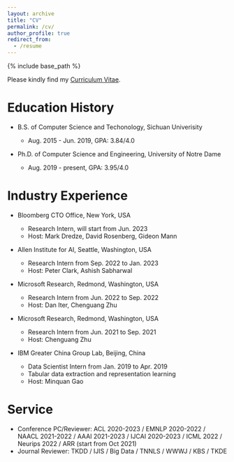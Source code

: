 ```yaml
---
layout: archive
title: "CV"
permalink: /cv/
author_profile: true
redirect_from:
  - /resume
---
```


{% include base_path %}

Please kindly find my [Curriculum Vitae](/files/Wenhao_CV.pdf).


Education History
======
* B.S. of Computer Science and Techonology, Sichuan Univerisity
  * Aug. 2015 - Jun. 2019, GPA: 3.84/4.0

* Ph.D. of Computer Science and Engineering, University of Notre Dame
  * Aug. 2019 - present, GPA: 3.95/4.0


Industry Experience
======

* Bloomberg CTO Office, New York, USA
  * Research Intern, will start from Jun. 2023
  * Host: Mark Dredze, David Rosenberg, Gideon Mann 

* Allen Institute for AI, Seattle, Washington, USA
  * Research Intern from Sep. 2022 to Jan. 2023
  * Host: Peter Clark, Ashish Sabharwal

* Microsoft Research, Redmond, Washington, USA
  * Research Intern from Jun. 2022 to Sep. 2022
  * Host: Dan Iter, Chenguang Zhu

* Microsoft Research, Redmond, Washington, USA
  * Research Intern from Jun. 2021 to Sep. 2021
  * Host: Chenguang Zhu

* IBM Greater China Group Lab, Beijing, China
  * Data Scientist Intern from Jan. 2019 to Apr. 2019
  * Tabular data extraction and representation learning
  * Host: Minquan Gao

<!-- Leadership Experience
======
* Arizona State University, Tempe, Arizona, USA
  * Innovation and Leadership Program in Summer 2017

* Junior Achievement (JA), Chengdu, China
  *  -->


Service
======
* Conference PC/Reviewer: ACL 2020-2023 / EMNLP 2020-2022 / NAACL 2021-2022 / AAAI 2021-2023 / IJCAI 2020-2023 / ICML 2022 / Neurips 2022 / ARR (start from Oct 2021)
* Journal Reviewer: TKDD / IJIS / Big Data / TNNLS / WWWJ / KBS / TKDE


<!-- Thesis
======
* Proposal at 05/13/2022 \[[slides](/thesis/Wenhao_ThesisProposal.pdf)\] \[[p1](/thesis/P1.pdf)\] \[[p2](/thesis/P2.pdf)\] \[[p3](/thesis/P3.pdf)\] -->